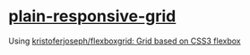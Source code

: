 [plain-responsive-grid](https://dirkarnez.github.io/plain-responsive-grid)
==========================================================================
Using [kristoferjoseph/flexboxgrid: Grid based on CSS3 flexbox](https://github.com/kristoferjoseph/flexboxgrid)
